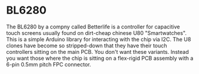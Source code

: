 # BL6280
The BL6280 by a compny called Betterlife is a controller for capacitive touch screens usually found on dirt-cheap chinese U80 "Smartwatches".
This is a simple Arduino library for interacting with the chip via I2C.
The U8 clones have become so stripped-down that they have their touch controllers sitting on the main PCB. You don't want these variants. Instead you want those where the chip is sitting on a flex-rigid PCB assembly with a 6-pin 0.5mm pitch FPC connector.

